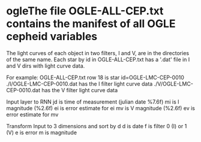 # ogleThe file OGLE-ALL-CEP.txt contains the manifest of all OGLE cepheid variables
The light curves of each object in two filters, I and V, are in the directories of the same name.
Each star by id in OGLE-ALL-CEP.txt has a '.dat' file in I and V dirs with light curve data.

For example:
OGLE-ALL-CEP.txt row 18  is star id=OGLE-LMC-CEP-0010
./I/OGLE-LMC-CEP-0010.dat has the I filter light curve data
./V/OGLE-LMC-CEP-0010.dat has the V filter light curve data

Input layer to RNN
jd is time of measurement (julian date %7.6f)
mi is I magnitude (%2.6f)
ei is error estimate for ei
mv is V magnitude (%2.6f)
ev is error estimate for mv

Transform Input to 3 dimensions and sort by d
d is date
f is filter 0 (I) or 1 (V)
e is error
m is magnitude

